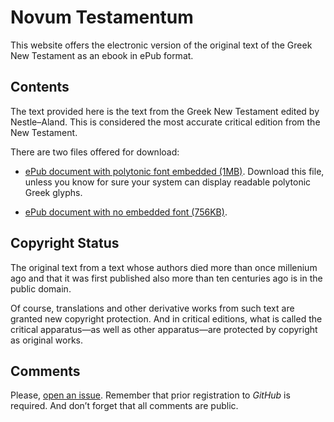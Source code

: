 # Novum Testamentum

This website offers the electronic version of the original text of the Greek New Testament as an ebook in ePub format.

## Contents

The text provided here is the text from the Greek New Testament edited by Nestle–Aland. This is considered the most accurate critical edition from the New Testament.

There are two files offered for download:

* [ePub document with polytonic font embedded (1MB)](https://raw.githubusercontent.com/ousia/novum-testamentum/master/novum-testamentum.epub). Download this file, unless you know for sure your system can display readable polytonic Greek glyphs.

* [ePub document with no embedded font (756KB)](https://raw.githubusercontent.com/ousia/novum-testamentum/master/novum-testamentum_nofonts.epub).

## Copyright Status

The original text from a text whose authors died more than once millenium ago and that it was first published also more than ten centuries ago is in the public domain.

Of course, translations and other derivative works from such text are granted new copyright protection. And in critical editions, what is called the critical apparatus—as well as other apparatus—are protected by copyright as original works.

## Comments

Please, [open an issue](https://github.com/ousia/novum-testamentum/issues/new). Remember that prior registration to _GitHub_ is required. And don’t forget that all comments are public.
